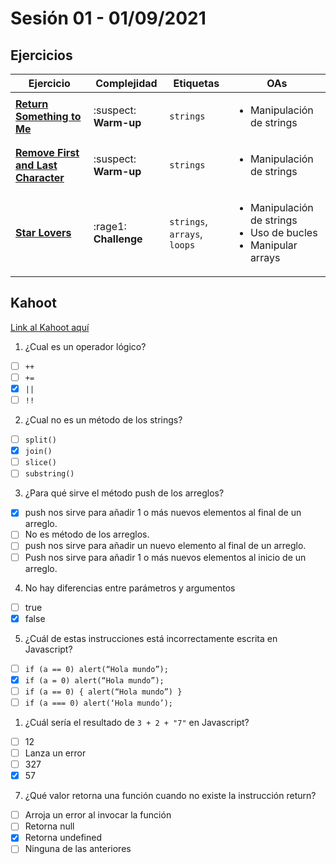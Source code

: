 # Sesión 01 - 01/09/2021

## Ejercicios

| Ejercicio                                                                              | Complejidad           | Etiquetas                    | OAs                                                                                        |
| -------------------------------------------------------------------------------------- | --------------------- | ---------------------------- | ------------------------------------------------------------------------------------------ |
| [**Return Something to Me**](../../exercises/return-something-warmup)                  | :suspect: **Warm-up** | `strings`                    | <ul><li> Manipulación de strings </li></ul>                                                |
| [**Remove First and Last Character**](../../exercises/remove-first-and-last-character) | :suspect: **Warm-up** | `strings`                    | <ul><li> Manipulación de strings </li></ul>                                                |
| [**Star Lovers**](../../exercises/star-lovers-challenge)                               | :rage1: **Challenge** | `strings`, `arrays`, `loops` | <ul><li> Manipulación de strings </li><li>Uso de bucles</li><li>Manipular arrays</li></ul> |

## Kahoot

[Link al Kahoot aquí](https://create.kahoot.it/share/season-1/78f177de-e4c9-4ed1-a5bf-7116b4eefa60)

1. ¿Cual es un operador lógico?

- [ ] `++`
- [ ] `+=`
- [x] `||`
- [ ] `!!`

2. ¿Cual no es un método de los strings?

- [ ] `split()`
- [x] `join()`
- [ ] `slice()`
- [ ] `substring()`

3. ¿Para qué sirve el método push de los arreglos?

- [x] push nos sirve para añadir 1 o más nuevos elementos al final de un arreglo.
- [ ] No es método de los arreglos.
- [ ] push nos sirve para añadir un nuevo elemento al final de un arreglo.
- [ ] Push nos sirve para añadir 1 o más nuevos elementos al inicio de un arreglo.

4. No hay diferencias entre parámetros y argumentos

- [ ] true
- [x] false

5. ¿Cuál de estas instrucciones está incorrectamente escrita en Javascript?

- [ ] `if (a == 0) alert(“Hola mundo”);`
- [x] `if (a = 0) alert(“Hola mundo”);`
- [ ] `if (a == 0) { alert(“Hola mundo”) }`
- [ ] `if (a === 0) alert(‘Hola mundo’);`

1. ¿Cuál sería el resultado de `3 + 2 + "7"` en Javascript?

- [ ] 12
- [ ] Lanza un error
- [ ] 327
- [x] 57

7. ¿Qué valor retorna una función cuando no existe la instrucción return?

- [ ] Arroja un error al invocar la función
- [ ] Retorna null
- [x] Retorna undefined
- [ ] Ninguna de las anteriores
